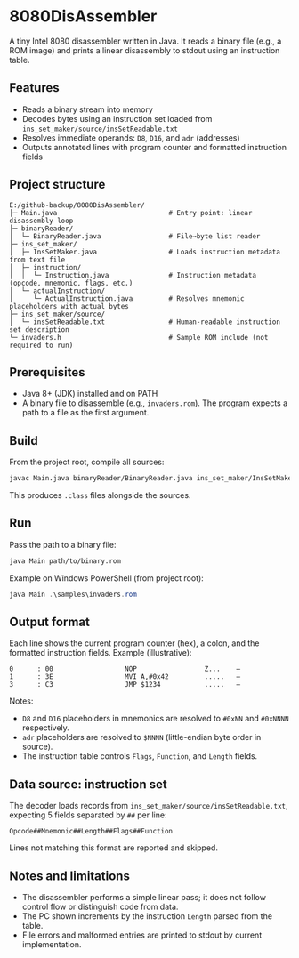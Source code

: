 # 8080DisAssembler

A tiny Intel 8080 disassembler written in Java. It reads a binary file (e.g., a ROM image) and prints a linear disassembly to stdout using an instruction table.

## Features
- Reads a binary stream into memory
- Decodes bytes using an instruction set loaded from `ins_set_maker/source/insSetReadable.txt`
- Resolves immediate operands: `D8`, `D16`, and `adr` (addresses)
- Outputs annotated lines with program counter and formatted instruction fields

## Project structure
```
E:/github-backup/8080DisAssembler/
├─ Main.java                            # Entry point: linear disassembly loop
├─ binaryReader/
│  └─ BinaryReader.java                 # File→byte list reader
├─ ins_set_maker/
│  ├─ InsSetMaker.java                  # Loads instruction metadata from text file
│  ├─ instruction/
│  │  └─ Instruction.java               # Instruction metadata (opcode, mnemonic, flags, etc.)
│  └─ actualInstruction/
│     └─ ActualInstruction.java         # Resolves mnemonic placeholders with actual bytes
├─ ins_set_maker/source/
│  └─ insSetReadable.txt                # Human-readable instruction set description
└─ invaders.h                           # Sample ROM include (not required to run)
```

## Prerequisites
- Java 8+ (JDK) installed and on PATH
- A binary file to disassemble (e.g., `invaders.rom`). The program expects a path to a file as the first argument.

## Build
From the project root, compile all sources:
```bash
javac Main.java binaryReader/BinaryReader.java ins_set_maker/InsSetMaker.java ins_set_maker/instruction/Instruction.java ins_set_maker/actualInstruction/ActualInstruction.java
```
This produces `.class` files alongside the sources.

## Run
Pass the path to a binary file:
```bash
java Main path/to/binary.rom
```
Example on Windows PowerShell (from project root):
```powershell
java Main .\samples\invaders.rom
```

## Output format
Each line shows the current program counter (hex), a colon, and the formatted instruction fields.
Example (illustrative):
```
0      : 00                  NOP                 Z...    —
1      : 3E                  MVI A,#0x42         .....   —
3      : C3                  JMP $1234           .....   —
```
Notes:
- `D8` and `D16` placeholders in mnemonics are resolved to `#0xNN` and `#0xNNNN` respectively.
- `adr` placeholders are resolved to `$NNNN` (little-endian byte order in source).
- The instruction table controls `Flags`, `Function`, and `Length` fields.

## Data source: instruction set
The decoder loads records from `ins_set_maker/source/insSetReadable.txt`, expecting 5 fields separated by `##` per line:
```
Opcode##Mnemonic##Length##Flags##Function
```
Lines not matching this format are reported and skipped.

## Notes and limitations
- The disassembler performs a simple linear pass; it does not follow control flow or distinguish code from data.
- The PC shown increments by the instruction `Length` parsed from the table.
- File errors and malformed entries are printed to stdout by current implementation.

